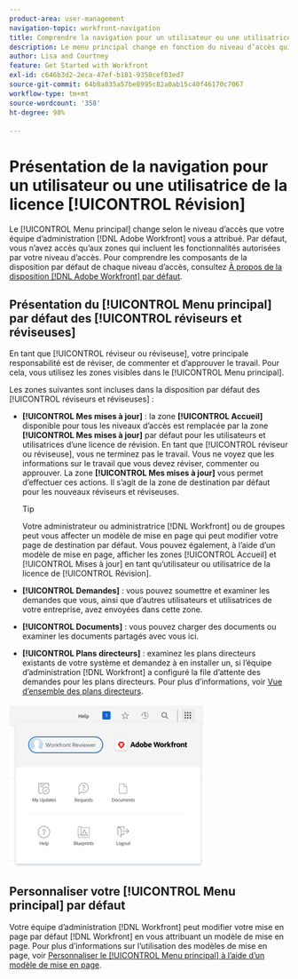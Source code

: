 ```yaml
---
product-area: user-management
navigation-topic: workfront-navigation
title: Comprendre la navigation pour un utilisateur ou une utilisatrice de licence de révision
description: Le menu principal change en fonction du niveau d’accès qui vous a été attribué par votre administrateur ou administratrice  [!DNL Adobe Workfront] . Par défaut, vous n’avez accès qu’aux zones qui incluent les fonctionnalités autorisées par votre niveau d’accès.
author: Lisa and Courtney
feature: Get Started with Workfront
exl-id: c646b3d2-2eca-47ef-b181-9358cef03ed7
source-git-commit: 64b8a835a57be8995c82a0ab15c40f46170c7067
workflow-type: tm+mt
source-wordcount: '358'
ht-degree: 98%

---
```


# Présentation de la navigation pour un utilisateur ou une utilisatrice de la licence [!UICONTROL Révision]

Le [!UICONTROL Menu principal] change selon le niveau d’accès que votre équipe d’administration [!DNL Adobe Workfront] vous a attribué. Par défaut, vous n’avez accès qu’aux zones qui incluent les fonctionnalités autorisées par votre niveau d’accès. Pour comprendre les composants de la disposition par défaut de chaque niveau d’accès, consultez [À propos de la disposition  [!DNL Adobe Workfront]  par défaut](../../../administration-and-setup/customize-workfront/use-layout-templates/about-the-default-wf-layout.md).

## Présentation du [!UICONTROL Menu principal] par défaut des [!UICONTROL réviseurs et réviseuses]

En tant que [!UICONTROL réviseur ou réviseuse], votre principale responsabilité est de réviser, de commenter et d’approuver le travail. Pour cela, vous utilisez les zones visibles dans le [!UICONTROL Menu principal].

Les zones suivantes sont incluses dans la disposition par défaut des [!UICONTROL réviseurs et réviseuses] :

* **[!UICONTROL Mes mises à jour]** : la zone **[!UICONTROL Accueil]** disponible pour tous les niveaux d’accès est remplacée par la zone **[!UICONTROL Mes mises à jour]** par défaut pour les utilisateurs et utilisatrices d’une licence de révision. En tant que [!UICONTROL réviseur ou réviseuse], vous ne terminez pas le travail. Vous ne voyez que les informations sur le travail que vous devez réviser, commenter ou approuver. La zone **[!UICONTROL Mes mises à jour]** vous permet d’effectuer ces actions. Il s’agit de la zone de destination par défaut pour les nouveaux réviseurs et réviseuses.

  >[!TIP]
  >
  >Votre administrateur ou administratrice [!DNL Workfront] ou de groupes peut vous affecter un modèle de mise en page qui peut modifier votre page de destination par défaut. Vous pouvez également, à l’aide d’un modèle de mise en page, afficher les zones [!UICONTROL Accueil] et [!UICONTROL Mises à jour] en tant qu’utilisateur ou utilisatrice de la licence de [!UICONTROL Révision].

* **[!UICONTROL Demandes]** : vous pouvez soumettre et examiner les demandes que vous, ainsi que d’autres utilisateurs et utilisatrices de votre entreprise, avez envoyées dans cette zone.
* **[!UICONTROL Documents]** : vous pouvez charger des documents ou examiner les documents partagés avec vous ici.
* **[!UICONTROL Plans directeurs]** : examinez les plans directeurs existants de votre système et demandez à en installer un, si l’équipe d’administration [!DNL Workfront] a configuré la file d’attente des demandes pour les plans directeurs. Pour plus d’informations, voir [Vue d’ensemble des plans directeurs](../../../administration-and-setup/blueprints/blueprints-overview.md).


![Accéder à mes mises à jour à partir du menu principal](assets/access-my-updates-from-main-menu-reviewer-user-nwe-350x294.png)

## Personnaliser votre [!UICONTROL Menu principal] par défaut

Votre équipe d’administration [!DNL Workfront] peut modifier votre mise en page par défaut [!DNL Workfront] en vous attribuant un modèle de mise en page. Pour plus d’informations sur l’utilisation des modèles de mise en page, voir [Personnaliser le [!UICONTROL Menu principal] à l’aide d’un modèle de mise en page](../../../administration-and-setup/customize-workfront/use-layout-templates/customize-main-menu.md).
